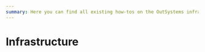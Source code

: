 ```yaml
---
summary: Here you can find all existing how-tos on the OutSystems infrastructure.
---
```


# Infrastructure
